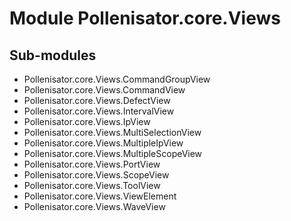 Module Pollenisator.core.Views
==============================

Sub-modules
-----------
* Pollenisator.core.Views.CommandGroupView
* Pollenisator.core.Views.CommandView
* Pollenisator.core.Views.DefectView
* Pollenisator.core.Views.IntervalView
* Pollenisator.core.Views.IpView
* Pollenisator.core.Views.MultiSelectionView
* Pollenisator.core.Views.MultipleIpView
* Pollenisator.core.Views.MultipleScopeView
* Pollenisator.core.Views.PortView
* Pollenisator.core.Views.ScopeView
* Pollenisator.core.Views.ToolView
* Pollenisator.core.Views.ViewElement
* Pollenisator.core.Views.WaveView